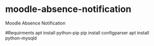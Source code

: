 # moodle-absence-notification
Moodle Absence Notification

#Requirments
apt install python-pip
pip install configparser
apt install python-mysqld
